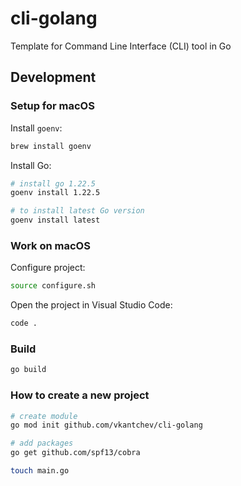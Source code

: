 # cli-golang
Template for Command Line Interface (CLI) tool in Go

## Development

### Setup for macOS

Install `goenv`:

```bash
brew install goenv
```

Install Go:

```bash
# install go 1.22.5
goenv install 1.22.5

# to install latest Go version
goenv install latest
```

### Work on macOS

Configure project:

```bash
source configure.sh
```

Open the project in Visual Studio Code:

```bash
code .
```

### Build

```bash
go build
```

### How to create a new project

```bash
# create module
go mod init github.com/vkantchev/cli-golang

# add packages
go get github.com/spf13/cobra

touch main.go
```

